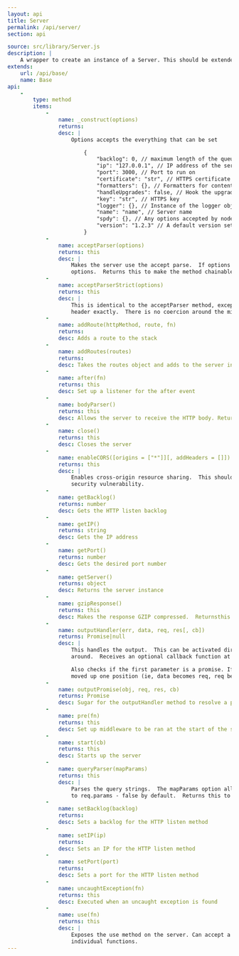```yaml
---
layout: api
title: Server
permalink: /api/server/
section: api

source: src/library/Server.js
description: |
    A wrapper to create an instance of a Server. This should be extended for individual implementations.
extends:
    url: /api/base/
    name: Base
api:
    -
        type: method
        items:
            -
                name: _construct(options)
                returns:
                desc: |
                    Options accepts the everything that can be set

                        {
                            "backlog": 0, // maximum length of the queue of pending connections
                            "ip": "127.0.0.1", // IP address of the server
                            "port": 3000, // Port to run on
                            "certificate": "str", // HTTPS certificate
                            "formatters": {}, // Formatters for content negotiation
                            "handleUpgrades": false, // Hook the upgrade event from the node HTTP server
                            "key": "str", // HTTPS key
                            "logger": {}, // Instance of the logger object
                            "name": "name", // Server name
                            "spdy": {}, // Any options accepted by node-spdy
                            "version": "1.2.3" // A default version set for all routes
                        }
            -
                name: acceptParser(options)
                returns: this
                desc: |
                    Makes the server use the accept parse.  If options are not an array, uses the default restify
                    options.  Returns this to make the method chainable.
            -
                name: acceptParserStrict(options)
                returns: this
                desc: |
                    This is identical to the acceptParser method, except that the accept header must have the accept
                    header exactly.  There is no coercion around the mime type.
            -
                name: addRoute(httpMethod, route, fn)
                returns:
                desc: Adds a route to the stack
            -
                name: addRoutes(routes)
                returns:
                desc: Takes the routes object and adds to the server instance
            -
                name: after(fn)
                returns: this
                desc: Set up a listener for the after event
            -
                name: bodyParser()
                returns: this
                desc: Allows the server to receive the HTTP body. Returns this to make it chainable.
            -
                name: close()
                returns: this
                desc: Closes the server
            -
                name: enableCORS([origins = ["*"]][, addHeaders = []])
                returns: this
                desc: |
                    Enables cross-origin resource sharing.  This should be done with care as can lead to a major
                    security vulnerability.
            -
                name: getBacklog()
                returns: number
                desc: Gets the HTTP listen backlog
            -
                name: getIP()
                returns: string
                desc: Gets the IP address
            -
                name: getPort()
                returns: number
                desc: Gets the desired port number
            -
                name: getServer()
                returns: object
                desc: Returns the server instance
            -
                name: gzipResponse()
                returns: this
                desc: Makes the response GZIP compressed.  Returnsthis to make it chainable.
            -
                name: outputHandler(err, data, req, res[, cb])
                returns: Promise|null
                desc: |
                    This handles the output.  This can be activated directly or bundled up into a closure and passed
                    around.  Receives an optional callback function at the end.

                    Also checks if the first parameter is a promise. If it is, then all subsequent arguments are
                    moved up one position (ie, data becomes req, req becomes res, res becomes cb)
            -
                name: outputPromise(obj, req, res, cb)
                returns: Promise
                desc: Sugar for the outputHandler method to resolve a promise
            -
                name: pre(fn)
                returns: this
                desc: Set up middleware to be ran at the start of the stack.
            -
                name: start(cb)
                returns: this
                desc: Starts up the server
            -
                name: queryParser(mapParams)
                returns: this
                desc: |
                    Parses the query strings.  The mapParams option allows you to decide if you want to map req.query
                    to req.params - false by default.  Returns this to make it chainable.
            -
                name: setBacklog(backlog)
                returns:
                desc: Sets a backlog for the HTTP listen method
            -
                name: setIP(ip)
                returns:
                desc: Sets an IP for the HTTP listen method
            -
                name: setPort(port)
                returns:
                desc: Sets a port for the HTTP listen method
            -
                name: uncaughtException(fn)
                returns: this
                desc: Executed when an uncaught exception is found
            -
                name: use(fn)
                returns: this
                desc: |
                    Exposes the use method on the server. Can accept a function or an array of functions.  Sends as
                    individual functions.
---
```

